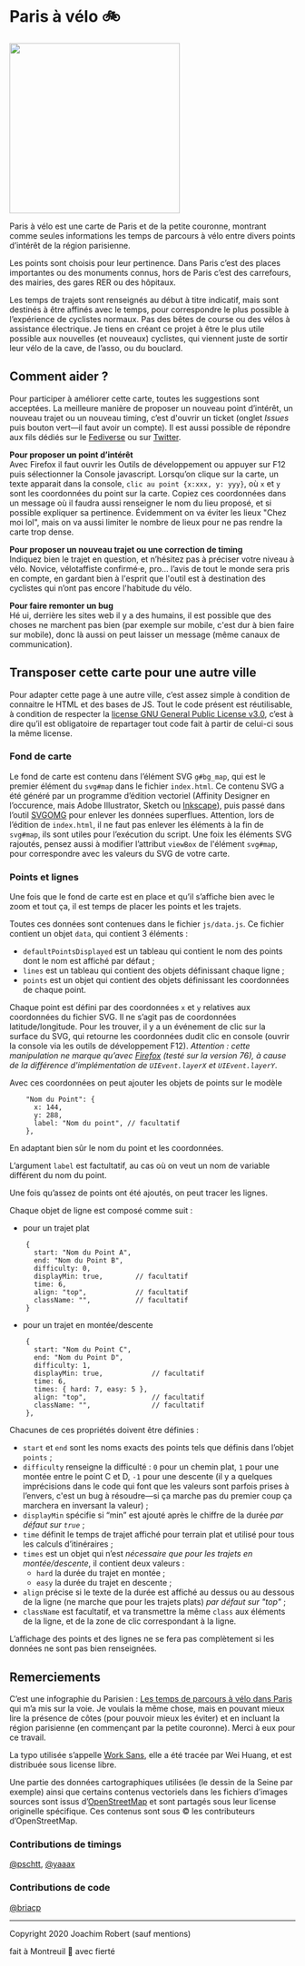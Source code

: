 # Paris à vélo 🚲
 
<img src="https://joachimesque.github.io/paris-a-velo/img/opengraph.jpg" width="300"/>

Paris à vélo est une carte de Paris et de la petite couronne, montrant comme seules informations les temps de parcours à vélo entre divers points d’intérêt de la région parisienne.

Les points sont choisis pour leur pertinence. Dans Paris c’est des places importantes ou des monuments connus, hors de Paris c’est des carrefours, des mairies, des gares RER ou des hôpitaux.

Les temps de trajets sont renseignés au début à titre indicatif, mais sont destinés à être affinés avec le temps, pour correspondre le plus possible à l’expérience de cyclistes normaux. Pas des bêtes de course ou des vélos à assistance électrique. Je tiens en créant ce projet à être le plus utile possible aux nouvelles (et nouveaux) cyclistes, qui viennent juste de sortir leur vélo de la cave, de l’asso, ou du bouclard.

## Comment aider ?

Pour participer à améliorer cette carte, toutes les suggestions sont acceptées. La meilleure manière de proposer un nouveau point d’intérêt, un nouveau trajet ou un nouveau timing, c’est d'ouvrir un ticket (onglet _Issues_ puis bouton vert—il faut avoir un compte). Il est aussi possible de répondre aux fils dédiés sur le [Fediverse](https://boitam.eu/@joachim/104122684640655166) ou sur [Twitter](https://twitter.com/joachimesque/status/1258144151658512385).

**Pour proposer un point d’intérêt**\
Avec Firefox il faut ouvrir les Outils de développement ou appuyer sur F12 puis sélectionner la Console javascript. Lorsqu’on clique sur la carte, un texte apparait dans la console, `clic au point {x:xxx, y: yyy}`, où `x` et `y` sont les coordonnées du point sur la carte. Copiez ces coordonnées dans un message où il faudra aussi renseigner le nom du lieu proposé, et si possible expliquer sa pertinence. Évidemment on va éviter les lieux "Chez moi lol", mais on va aussi limiter le nombre de lieux pour ne pas rendre la carte trop dense.

**Pour proposer un nouveau trajet ou une correction de timing**\
Indiquez bien le trajet en question, et n’hésitez pas à préciser votre niveau à vélo. Novice, vélotaffiste confirmé·e, pro… l’avis de tout le monde sera pris en compte, en gardant bien à l'esprit que l'outil est à destination des cyclistes qui n’ont pas encore l'habitude du vélo.

**Pour faire remonter un bug**\
Hé ui, derrière les sites web il y a des humains, il est possible que des choses ne marchent pas bien (par exemple sur mobile, c'est dur à bien faire sur mobile), donc là aussi on peut laisser un message (même canaux de communication).

## Transposer cette carte pour une autre ville

Pour adapter cette page à une autre ville, c’est assez simple à condition de connaitre le HTML et des bases de JS. Tout le code présent est réutilisable, à condition de respecter la [license GNU General Public License v3.0](https://github.com/joachimesque/paris-a-velo/blob/master/LICENSE), c’est à dire qu’il est obligatoire de repartager tout code fait à partir de celui-ci sous la même license.

### Fond de carte

Le fond de carte est contenu dans l’élément SVG `g#bg_map`, qui est le premier élément du `svg#map` dans le fichier `index.html`. Ce contenu SVG a été généré par un programme d’édition vectoriel (Affinity Designer en l’occurence, mais Adobe Illustrator, Sketch ou [Inkscape](https://inkscape.org/fr/)), puis passé dans l’outil [SVGOMG](https://jakearchibald.github.io/svgomg/) pour enlever les données superflues. Attention, lors de l’édition de `index.html`, il ne faut pas enlever les éléments à la fin de `svg#map`, ils sont utiles pour l’exécution du script. Une foix les éléments SVG rajoutés, pensez aussi à modifier l’attribut `viewBox` de l'élément `svg#map`, pour correspondre avec les valeurs du SVG de votre carte.

### Points et lignes

Une fois que le fond de carte est en place et qu’il s’affiche bien avec le zoom et tout ça, il est temps de placer les points et les trajets.

Toutes ces données sont contenues dans le fichier `js/data.js`. Ce fichier contient un objet `data`, qui contient 3 éléments :

- `defaultPointsDisplayed` est un tableau qui contient le nom des points dont le nom est affiché par défaut ;
- `lines` est un tableau qui contient des objets définissant chaque ligne ;
- `points` est un objet qui contient des objets définissant les coordonnées de chaque point.

Chaque point est défini par des coordonnées `x` et `y` relatives aux coordonnées du fichier SVG. Il ne s’agit pas de coordonnées latitude/longitude. Pour les trouver, il y a un événement de clic sur la surface du SVG, qui retourne les coordonnées dudit clic en console (ouvrir la console via les outils de développement F12). _Attention : cette manipulation ne marque qu’avec [Firefox](https://www.mozilla.org/fr/firefox/new/) (testé sur la version 76), à cause de la différence d'implémentation de `UIEvent.layerX` et `UIEvent.layerY`_.

Avec ces coordonnées on peut ajouter les objets de points sur le modèle

```
    "Nom du Point": {
      x: 144,
      y: 288,
      label: "Nom du point", // facultatif
    },
```

En adaptant bien sûr le nom du point et les coordonnées.

L’argument `label` est factultatif, au cas où on veut un nom de variable différent du nom du point.

Une fois qu’assez de points ont été ajoutés, on peut tracer les lignes.

Chaque objet de ligne est composé comme suit :

- pour un trajet plat

```
    {
      start: "Nom du Point A", 
      end: "Nom du Point B",
      difficulty: 0,
      displayMin: true,        // facultatif
      time: 6,
      align: "top",            // facultatif
      className: "",           // facultatif
    }
```

- pour un trajet en montée/descente

```
    {
      start: "Nom du Point C",
      end: "Nom du Point D",
      difficulty: 1,
      displayMin: true,            // facultatif
      time: 6,
      times: { hard: 7, easy: 5 },
      align: "top",                // facultatif
      className: "",               // facultatif
    },
```

Chacunes de ces propriétés doivent être définies :

- `start` et `end` sont les noms exacts des points tels que définis dans l’objet `points` ;
- `difficulty` renseigne la difficulté : `0` pour un chemin plat, `1` pour une montée entre le point C et D, `-1` pour une descente (il y a quelques imprécisions dans le code qui font que les valeurs sont parfois prises à l’envers, c'est un bug à résoudre—si ça marche pas du premier coup ça marchera en inversant la valeur) ;
- `displayMin` spécifie si “min” est ajouté après le chiffre de la durée _par défaut sur `true`_ ;
- `time` définit le temps de trajet affiché pour terrain plat et utilisé pour tous les calculs d’itinéraires ;
- `times` est un objet qui n’est _nécessaire que pour les trajets en montée/descente_, il contient deux valeurs :
    * `hard` la durée du trajet en montée ;
    * `easy` la durée du trajet en descente ;
- `align` précise si le texte de la durée est affiché au dessus ou au dessous de la ligne (ne marche que pour les trajets plats) _par défaut sur "top"_ ;
- `className` est facultatif, et va transmettre la même `class` aux éléments de la ligne, et de la zone de clic correspondant à la ligne.

L’affichage des points et des lignes ne se fera pas complètement si les données ne sont pas bien renseignées.

## Remerciements

C’est une infographie du Parisien : [Les temps de parcours à vélo dans Paris](http://www.leparisien.fr/info-paris-ile-de-france-oise/transports/greve-dans-les-transports-a-paris-les-temps-de-parcours-a-velo-en-une-infographie-21-12-2019-8222538.php) qui m’a mis sur la voie. Je voulais la même chose, mais en pouvant mieux lire la présence de côtes (pour pouvoir mieux les éviter) et en incluant la région parisienne (en commençant par la petite couronne). Merci à eux pour ce travail.

La typo utilisée s’appelle [Work Sans](https://github.com/weiweihuanghuang/Work-Sans), elle a été tracée par Wei Huang, et est distribuée sous license libre.

Une partie des données cartographiques utilisées (le dessin de la Seine par exemple) ainsi que certains contenus vectoriels dans les fichiers d’images sources sont issus d’[OpenStreetMap](https://www.openstreetmap.org) et sont partagés sous leur license originelle spécifique. Ces contenus sont sous © les contributeurs d’OpenStreetMap.

### Contributions de timings

[@pschtt](https://twitter.com/pschtt), [@yaaax](https://github.com/yaaax)

### Contributions de code

[@briacp](https://github.com/briacp)

---

Copyright 2020 Joachim Robert (sauf mentions)

fait à Montreuil 🍑 avec fierté
